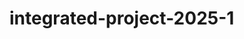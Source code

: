 # integrated-project-2025-1

<!-- 
Professor, este é o codigo que fizemos e nele tem todo o Frontend + Backend.
Acontece que nosso porjeto de medidor de nivel faz a busca de dados em um site com json,
os dados ficam salvos no site de apoio que se encontra, quando rodado localmente,
no endereço 'http://localhost:3000', alterando o valor que se encontra ali o medidor muda.
Pensando nisso fariamos que no codigo do arduino ele enviasse a medição encontrada para o site,
assim quando o site buscasse uma atualização de dados no json, ele mediria a altura.

O PROBLEMA:
Quando postei ele no vercel pela primeira vez para teste, já havia testado usando por ip,
o sistema simplesmente não consegue buscar no json, tanto que o serviço localmente começa em 0,
mas na busca ele atualiza para 1, ficando só a alteração por requisição que ficaria a cargo do arduino.
Contudo, o vercel não consegue fazer os passos a cima e muito menos alterar por requisição, não sei se é o link que usei do vercel ou se estou encaminhando de forma incorreta.

PEDIDO:
Consegue olhar o codigo e me dizer qual o problema? Se devo refazer o codigo para outro serviço,
qual serviço?
-->